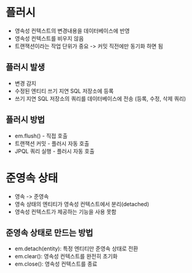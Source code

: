 # 플러시
- 영속성 컨텍스트의 변경내용을 데이터베이스에 반영
- 영속성 컨텍스트를 비우지 않음
- 트랜잭션이라는 작업 단위가 중요 -> 커밋 직전에만 동기화 하면 됨

## 플러시 발생
- 변경 감지 
- 수정된 엔티티 쓰기 지연 SQL 저장소에 등록 
- 쓰기 지연 SQL 저장소의 쿼리를 데이터베이스에 전송 (등록, 수정, 삭제 쿼리)

## 플러시 방법
- em.flush() - 직접 호출
- 트랜잭션 커밋 - 플러시 자동 호출 
- JPQL 쿼리 실행 - 플러시 자동 호출

# 준영속 상태
- 영속 -> 준영속
- 영속 상태의 엔티티가 영속성 컨텍스트에서 분리(detached)
- 영속성 컨텍스트가 제공하는 기능을 사용 못함

## 준영속 상태로 만드는 방법
- em.detach(entity): 특정 엔티티만 준영속 상태로 전환
- em.clear(): 영속성 컨텍스트를 완전히 초기화
- em.close(): 영속성 컨텍스트를 종료